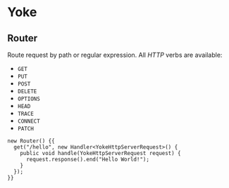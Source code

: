 # Yoke

## Router

Route request by path or regular expression. All *HTTP* verbs are available:

* ```GET```
* ```PUT```
* ```POST```
* ```DELETE```
* ```OPTIONS```
* ```HEAD```
* ```TRACE```
* ```CONNECT```
* ```PATCH```

~~~~~~~~~~~~~~~~~~~~~~~~~~~~~~~~~~~~~~~~~~ {.java}
new Router() {{
  get("/hello", new Handler<YokeHttpServerRequest>() {
    public void handle(YokeHttpServerRequest request) {
      request.response().end("Hello World!");
    }
  });
}}
~~~~~~~~~~~~~~~~~~~~~~~~~~~~~~~~~~~~~~~~~~
